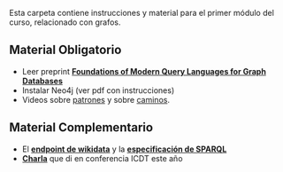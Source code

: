 Esta carpeta contiene instrucciones y material para el primer módulo del curso, relacionado con grafos. 

## Material Obligatorio 
- Leer preprint **[Foundations of Modern Query Languages for Graph Databases](http://jreutter.sitios.ing.uc.cl/surveyGraphQL.pdf)**
- Instalar Neo4j (ver pdf con instrucciones)
- Videos sobre [patrones](https://drive.google.com/file/d/1ZyGvCxmPbVYjsTy6cFYhFZ-4JPg6Ksty/view?usp=sharing) y sobre [caminos](https://drive.google.com/file/d/1z0NK46omTjrywDvfcxTeGnHFY015mejZ/view?usp=sharing).

## Material Complementario
- El **[endpoint de wikidata](https://query.wikidata.org/)** y la **[especificación de SPARQL](https://www.w3.org/TR/sparql11-query/)**
- **[Charla](https://www.youtube.com/playlist?list=PLeLV_ztnnBShtlppyzo_ZoIntXceV2LjC)** que di en conferencia ICDT este año
